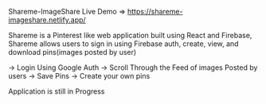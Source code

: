 Shareme-ImageShare
Live Demo => https://shareme-imageshare.netlify.app/

Shareme is a Pinterest like web application built using React and Firebase, Shareme allows users to sign in using Firebase auth, create, view, and download pins(images posted by user)

-> Login Using Google Auth 
-> Scroll Through the Feed of images Posted by users
-> Save Pins 
-> Create your own pins

Application is still in Progress 

